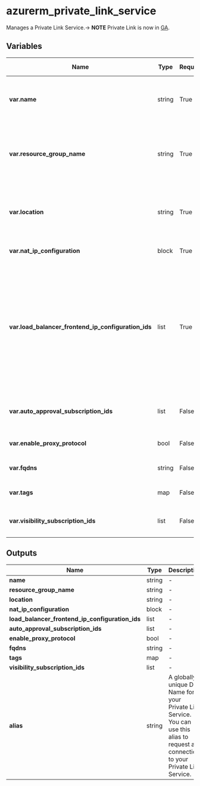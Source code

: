 # azurerm_private_link_service

Manages a Private Link Service.-> **NOTE** Private Link is now in [GA](https://docs.microsoft.com/en-gb/azure/private-link/).

## Variables

| Name | Type | Required? | Default  | possible values | Description |
| ---- | ---- | --------- | -------- | ----------- | ----------- |
| **var.name** | string | True | -  |  -  | Specifies the name of this Private Link Service. Changing this forces a new resource to be created. | 
| **var.resource_group_name** | string | True | -  |  -  | The name of the Resource Group where the Private Link Service should exist. Changing this forces a new resource to be created. | 
| **var.location** | string | True | -  |  -  | Specifies the supported Azure location where the resource exists. Changing this forces a new resource to be created. | 
| **var.nat_ip_configuration** | block | True | -  |  -  | One or more (up to 8) `nat_ip_configuration` block. | 
| **var.load_balancer_frontend_ip_configuration_ids** | list | True | -  |  -  | A list of Frontend IP Configuration IDs from a Standard Load Balancer, where traffic from the Private Link Service should be routed. You can use Load Balancer Rules to direct this traffic to appropriate backend pools where your applications are running. Changing this forces a new resource to be created. | 
| **var.auto_approval_subscription_ids** | list | False | -  |  -  | A list of Subscription UUID/GUID's that will be automatically be able to use this Private Link Service. | 
| **var.enable_proxy_protocol** | bool | False | -  |  -  | Should the Private Link Service support the Proxy Protocol? | 
| **var.fqdns** | string | False | -  |  -  | List of FQDNs allowed for the Private Link Service. | 
| **var.tags** | map | False | -  |  -  | A mapping of tags to assign to the resource. | 
| **var.visibility_subscription_ids** | list | False | -  |  -  | A list of Subscription UUID/GUID's that will be able to see this Private Link Service. | 



## Outputs

| Name | Type | Description |
| ---- | ---- | --------- | 
| **name** | string  | - | 
| **resource_group_name** | string  | - | 
| **location** | string  | - | 
| **nat_ip_configuration** | block  | - | 
| **load_balancer_frontend_ip_configuration_ids** | list  | - | 
| **auto_approval_subscription_ids** | list  | - | 
| **enable_proxy_protocol** | bool  | - | 
| **fqdns** | string  | - | 
| **tags** | map  | - | 
| **visibility_subscription_ids** | list  | - | 
| **alias** | string  | A globally unique DNS Name for your Private Link Service. You can use this alias to request a connection to your Private Link Service. | 